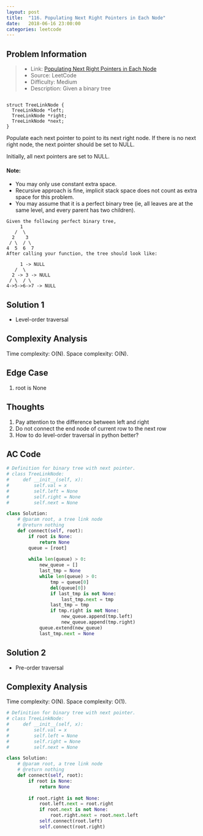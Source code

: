```yaml
---
layout: post
title:  "116. Populating Next Right Pointers in Each Node"
date:   2018-06-16 23:00:00
categories: leetcode
---
```



## Problem Information

> * Link: [Populating Next Right Pointers in Each Node](https://leetcode.com/problems/populating-next-right-pointers-in-each-node/description/)
> * Source: LeetCode
> * Difficulty: Medium
> * Description: Given a binary tree


```

struct TreeLinkNode {
  TreeLinkNode *left;
  TreeLinkNode *right;
  TreeLinkNode *next;
}

```
Populate each next pointer to point to its next right node. If there is no next right node, the next pointer should be set to NULL.

Initially, all next pointers are set to NULL.

#### Note:

* You may only use constant extra space.
* Recursive approach is fine, implicit stack space does not count as extra space for this problem.
* You may assume that it is a perfect binary tree (ie, all leaves are at the same level, and every parent has two children).

```
Given the following perfect binary tree,
     1
   /  \
  2    3
 / \  / \
4  5  6  7
After calling your function, the tree should look like:

     1 -> NULL
   /  \
  2 -> 3 -> NULL
 / \  / \
4->5->6->7 -> NULL
```

## Solution 1
* Level-order traversal

## Complexity Analysis
Time complexity: O(N). Space complexity: O(N).

## Edge Case
1. root is None

## Thoughts
1. Pay attention to the difference between left and right
2. Do not connect the end node of current row to the next row
3. How to do level-order traversal in python better?

## AC Code

``` python
# Definition for binary tree with next pointer.
# class TreeLinkNode:
#     def __init__(self, x):
#         self.val = x
#         self.left = None
#         self.right = None
#         self.next = None

class Solution:
    # @param root, a tree link node
    # @return nothing
    def connect(self, root):
        if root is None:
            return None
        queue = [root]
        
        while len(queue) > 0:
            new_queue = []
            last_tmp = None
            while len(queue) > 0:
                tmp = queue[0]
                del(queue[0])
                if last_tmp is not None:
                    last_tmp.next = tmp
                last_tmp = tmp
                if tmp.right is not None:
                    new_queue.append(tmp.left)
                    new_queue.append(tmp.right)
            queue.extend(new_queue)
            last_tmp.next = None

```


## Solution 2
* Pre-order traversal

## Complexity Analysis
Time complexity: O(N). Space complexity: O(1).


``` python
# Definition for binary tree with next pointer.
# class TreeLinkNode:
#     def __init__(self, x):
#         self.val = x
#         self.left = None
#         self.right = None
#         self.next = None

class Solution:
    # @param root, a tree link node
    # @return nothing
    def connect(self, root):
        if root is None:
            return None
        
        if root.right is not None:
            root.left.next = root.right
            if root.next is not None:
                root.right.next = root.next.left
            self.connect(root.left)
            self.connect(root.right)
```



[jekyll-docs]: https://jekyllrb.com/docs/home
[jekyll-gh]:   https://github.com/jekyll/jekyll
[jekyll-talk]: https://talk.jekyllrb.com/

